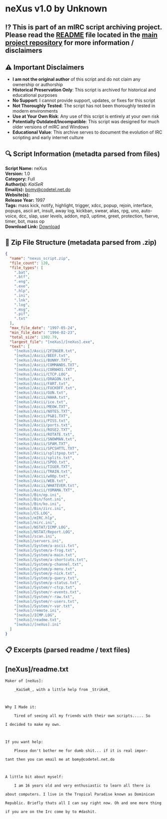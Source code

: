 # neXus v1.0 by Unknown

## ⁉️ This is part of an mIRC script archiving project. Please read the [README](https://github.com/sorzkode/mirc_scripts_archive/blob/main/README.md) file located in the [main project repository](https://github.com/sorzkode/mirc_scripts_archive) for more information / disclaimers  

## ⚠️ Important Disclaimers

- **I am not the original author** of this script and do not claim any ownership or authorship
- **Historical Preservation Only**: This script is archived for historical and educational purposes
- **No Support**: I cannot provide support, updates, or fixes for this script
- **Not Thoroughly Tested**: The script has not been thoroughly tested in modern environments
- **Use at Your Own Risk**: Any use of this script is entirely at your own risk
- **Potentially Outdated/Incompatible**: This script was designed for much older versions of mIRC and Windows
- **Educational Value**: This archive serves to document the evolution of IRC scripting and early internet culture

## 🔍 Script Information (metadta parsed from files)

**Script Name:** neXus  
**Version:** 1.0  
**Category:** Full  
**Author(s):** _KaiSeR_  
**Email(s):** <bomy@codetel.net.do>  
**Website(s):**   
**Release Year:** 1997  
**Tags:** mass kick, notify, highlight, trigger, xdcc, popup, rejoin, interface, popups, ascii art, insult, away log, kickban, swear, alias, rpg, uno, auto-voice, dcc, slap, user levels, addon, mp3, uptime, greet, protection, fserve, timer, bot, mass op  
**Download Link:** [Download](https://github.com/sorzkode/mirc_scripts_archive/raw/main/hawkee.com/nexus_script/nexus_script.zip)  

## 📂 Zip File Structure (metadata parsed from .zip)

```json
{
  "name": "nexus_script.zip",
  "file_count": 120,
  "file_types": [
    ".bat",
    ".btf",
    ".eng",
    ".exe",
    ".hlp",
    ".ini",
    ".lnk",
    ".log",
    ".msg",
    ".pif",
    ".txt"
  ],
  "max_file_date": "1997-05-24",
  "min_file_date": "1994-02-23",
  "total_size": 1302.79,
  "largest_file": "[neXus]/[neXus].exe",
  "text": [
    "[neXus]/Ascii/2FINGER.txt",
    "[neXus]/Ascii/BEEF.txt",
    "[neXus]/Ascii/BUNNY.TXT",
    "[neXus]/Ascii/COMMANDS.TXT",
    "[neXus]/Ascii/CORNHO1.TXT",
    "[neXus]/Ascii/CTCP.LOG",
    "[neXus]/Ascii/DRAGON.txt",
    "[neXus]/Ascii/FART.txt",
    "[neXus]/Ascii/FUCKOFF.txt",
    "[neXus]/Ascii/GUN.txt",
    "[neXus]/Ascii/HAHA.txt",
    "[neXus]/Ascii/ice.txt",
    "[neXus]/Ascii/MEOW.TXT",
    "[neXus]/Ascii/NOTES.TXT",
    "[neXus]/Ascii/P&B1.TXT",
    "[neXus]/Ascii/PISS.txt",
    "[neXus]/Ascii/ports.txt",
    "[neXus]/Ascii/ROSE2.TXT",
    "[neXus]/Ascii/ROTATE.txt",
    "[neXus]/Ascii/SNOWMAN.txt",
    "[neXus]/Ascii/SPAM.TXT",
    "[neXus]/Ascii/SPCSHTTL.TXT",
    "[neXus]/Ascii/splitpop.txt",
    "[neXus]/Ascii/splits.txt",
    "[neXus]/Ascii/SPOO.txt",
    "[neXus]/Ascii/TIGER.TXT",
    "[neXus]/Ascii/TRAIN.txt",
    "[neXus]/Ascii/w00p.txt",
    "[neXus]/Ascii/WEB.txt",
    "[neXus]/Ascii/WHATEVER.txt",
    "[neXus]/Ascii/YOMAMA.TXT",
    "[neXus]/Bin/ep.ini",
    "[neXus]/Bin/font.ini",
    "[neXus]/Bin/ko.ini",
    "[neXus]/Bin/zirc.ini",
    "[neXus]/CS.LOG",
    "[neXus]/mIRC.hlp",
    "[neXus]/mirc.ini",
    "[neXus]/NSTAT/ICMP.LOG",
    "[neXus]/NSTAT/Report.LOG",
    "[neXus]/scan.ini",
    "[neXus]/servers.ini",
    "[neXus]/System/a-ascii.txt",
    "[neXus]/System/a-frog.txt",
    "[neXus]/System/a-main.txt",
    "[neXus]/System/a-shortcuts.txt",
    "[neXus]/System/p-channel.txt",
    "[neXus]/System/p-menu.txt",
    "[neXus]/System/p-nick.txt",
    "[neXus]/System/p-query.txt",
    "[neXus]/System/p-status.txt",
    "[neXus]/System/r-ctcp.txt",
    "[neXus]/System/r-events.txt",
    "[neXus]/System/r-raw.txt",
    "[neXus]/System/r-users.txt",
    "[neXus]/System/r-var.txt",
    "[neXus]/remote.ini",
    "[neXus]/ICMP.LOG",
    "[neXus]/readme.txt",
    "[neXus]/[neXus].ini"
  ]
}
```

## 📋 Excerpts (parsed readme / text files)

## [neXus]/readme.txt

```text
Maker of [neXus]:

	_KaiSeR_, with a little help from _StriKeR_



Why I Made it:

	Tired of seeing all my friends with their own scripts..... So 

I decided to make my own.



If you want help: 

	Please don't bother me for dumb shit... if it is real impor-

tant then you can email me at bomy@codetel.net.do



A little bit about myself:

	I am 16 years old and very enthusiastic to learn all there is 

about computers. I live in the Tropical Paradise known as Dominican 

Republic. Briefly thats all I can say right now. Oh and one more thing 

if you are on the Irc come by to #dashit.


```
